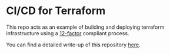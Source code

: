 # CI/CD for Terraform

This repo acts as an example of building and deploying terraform infrastructure using a [12-factor](https://12factor.net) compliant process.

You can find a detailed write-up of this repository [here](http://markjgardner.github.io/2018/11/13/12-factor-terraform.html).  
